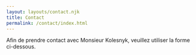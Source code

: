 ```yaml
---
layout: layouts/contact.njk
title: Contact
permalink: /contact/index.html
---
```

Afin de prendre contact avec Monsieur Kolesnyk, veuillez utiliser la forme ci-dessous.